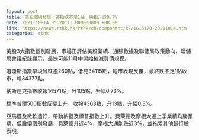```yaml
---
layout: post
title: 美股個別發展　道指跌不足1點　納指升逾0.7%
date: 2021-10-14 05:20:13.000000000 +08:00
link: https://news.rthk.hk/rthk/ch/component/k2/1615170-20211014.htm
categories: rthk
---
```


美股3大指數個別發展，市場正評估美股業績、通脹數據及聯儲局政策動向，聯儲局會議紀錄顯示，最快可能11月中開始縮減買債規模。

道瓊斯指數早段曾跌逾260點，低見34115點，尾市表現反覆，最終跌不足1點收市，報34377點。

納斯達克指數收報14571點，升105點，升幅0.73%。

標準普爾500指數反覆上升，收報4363點，升13點，升幅0.3%。

亞馬遜及微軟造好，帶動納指及標普指數上升。貝萊德及摩根大通上季業績均勝預期，但股價個別發展，貝萊德升近4%，摩根大通則跌近3%，並拖累其他銀行股表現。
